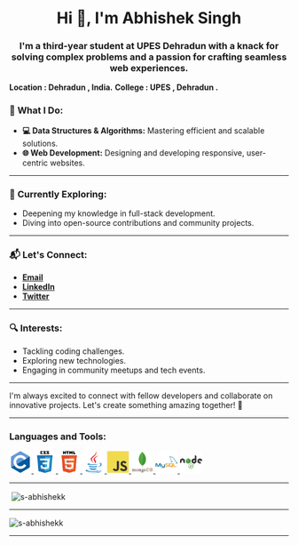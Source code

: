 <h1 align="center">Hi 👋, I'm Abhishek Singh</h1>
<h3 align="center">I'm a third-year student at UPES Dehradun with a knack for solving complex problems and a passion for crafting seamless web experiences.</h3>

**Location : Dehradun , India.**
**College : UPES , Dehradun .**

### 🌟 **What I Do:**
- **💻 Data Structures & Algorithms:** Mastering efficient and scalable solutions.
- **🌐 Web Development:** Designing and developing responsive, user-centric websites.

---

### 🌱 **Currently Exploring:**
- Deepening my knowledge in full-stack development.
- Diving into open-source contributions and community projects.

---

### 📬 **Let's Connect:**
- **[Email](mailto:abhishekchaudhary150504@gmail.com)**
- **[LinkedIn](www.linkedin.com/in/s-abhishekk)**
- **[Twitter](#)**

---

### 🔍 **Interests:**
- Tackling coding challenges.
- Exploring new technologies.
- Engaging in community meetups and tech events.

---

I'm always excited to connect with fellow developers and collaborate on innovative projects. Let's create something amazing together! 🚀

---




<h3 align="left">Languages and Tools:</h3>
<p align="left"> <a href="https://www.cprogramming.com/" target="_blank" rel="noreferrer"> <img src="https://raw.githubusercontent.com/devicons/devicon/master/icons/c/c-original.svg" alt="c" width="40" height="40"/> </a> <a href="https://www.w3schools.com/css/" target="_blank" rel="noreferrer"> <img src="https://raw.githubusercontent.com/devicons/devicon/master/icons/css3/css3-original-wordmark.svg" alt="css3" width="40" height="40"/> </a> <a href="https://www.w3.org/html/" target="_blank" rel="noreferrer"> <img src="https://raw.githubusercontent.com/devicons/devicon/master/icons/html5/html5-original-wordmark.svg" alt="html5" width="40" height="40"/> </a> <a href="https://www.java.com" target="_blank" rel="noreferrer"> <img src="https://raw.githubusercontent.com/devicons/devicon/master/icons/java/java-original.svg" alt="java" width="40" height="40"/> </a> <a href="https://developer.mozilla.org/en-US/docs/Web/JavaScript" target="_blank" rel="noreferrer"> <img src="https://raw.githubusercontent.com/devicons/devicon/master/icons/javascript/javascript-original.svg" alt="javascript" width="40" height="40"/> </a> <a href="https://www.mongodb.com/" target="_blank" rel="noreferrer"> <img src="https://raw.githubusercontent.com/devicons/devicon/master/icons/mongodb/mongodb-original-wordmark.svg" alt="mongodb" width="40" height="40"/> </a> <a href="https://www.mysql.com/" target="_blank" rel="noreferrer"> <img src="https://raw.githubusercontent.com/devicons/devicon/master/icons/mysql/mysql-original-wordmark.svg" alt="mysql" width="40" height="40"/> </a> <a href="https://nodejs.org" target="_blank" rel="noreferrer"> <img src="https://raw.githubusercontent.com/devicons/devicon/master/icons/nodejs/nodejs-original-wordmark.svg" alt="nodejs" width="40" height="40"/> </a> </p>

---
<p>&nbsp;<img align="center" src="https://github-readme-stats.vercel.app/api?username=s-abhishekk&show_icons=true&locale=en" alt="s-abhishekk" /></p>

---
<p><img align="center" src="https://github-readme-streak-stats.herokuapp.com/?user=s-abhishekk&" alt="s-abhishekk" /></p>

---
